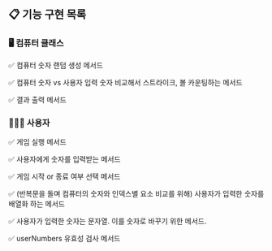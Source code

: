 ## 📋 기능 구현 목록

### 🖥️ 컴퓨터 클래스

✅ 컴퓨터 숫자 랜덤 생성 메서드

✅ 컴퓨터 숫자 vs 사용자 입력 숫자 비교해서 스트라이크, 볼 카운팅하는 메서드

✅ 결과 출력 메서드

### 👩🏻‍💻 사용자

✅ 게임 실행 메서드

✅ 사용자에게 숫자를 입력받는 메서드

✅ 게임 시작 or 종료 여부 선택 메서드

✅ (반복문을 돌며 컴퓨터의 숫자와 인덱스별 요소 비교를 위해) 사용자가 입력한 숫자를 배열화 하는 메서드

✅ 사용자가 입력한 숫자는 문자열. 이를 숫자로 바꾸기 위한 메서드.

✅ userNumbers 유효성 검사 메서드
